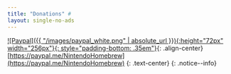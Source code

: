 ```yaml
---
title: "Donations" #
layout: single-no-ads
---
```


[![Paypal]({{ "/images/paypal_white.png" | absolute_url }}){:height="72px" width="256px"}{: style="padding-bottom: .35em"}](https://paypal.me/NintendoHomebrew){: .align-center}
[https://paypal.me/NintendoHomebrew](https://paypal.me/NintendoHomebrew)
{: .text-center}
{: .notice--info}
